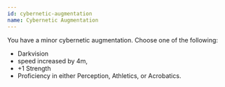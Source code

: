 ```yaml
---
id: cybernetic-augmentation
name: Cybernetic Augmentation
---
```

You have a minor cybernetic augmentation. Choose one of the following:
- Darkvision
- speed increased by 4m,
- +1 Strength
- Proficiency in either Perception, Athletics, or Acrobatics.

<br>
